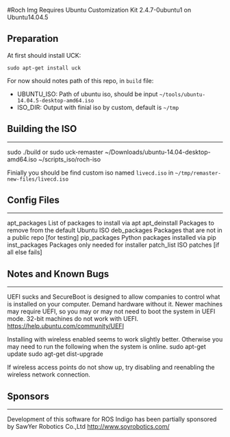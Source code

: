 #Roch Img
Requires Ubuntu Customization Kit 2.4.7-0ubuntu1 on Ubuntu14.04.5

## Preparation
At first should install UCK:
```
sudo apt-get install uck
```

For now should notes path of this repo, in ```build``` file:
 * UBUNTU_ISO: Path of ubuntu iso, should be input ```~/tools/ubuntu-14.04.5-desktop-amd64.iso```
 * ISO_DIR: Output with finial iso by custom, default is ```~/tmp```


## Building the ISO
--------------------------------
sudo ./build
  or
sudo uck-remaster ~/Downloads/ubuntu-14.04-desktop-amd64.iso ~/scripts_iso/roch-iso

Finially you should be find custom iso named ```livecd.iso``` in ```~/tmp/remaster-new-files/livecd.iso```

## Config Files
--------------------------------
apt_packages	List of packages to install via apt
apt_deinstall	Packages to remove from the default Ubuntu ISO
deb_packages	Packages that are not in a public repo [for testing]
pip_packages	Python packages installed via pip
inst_packages	Packages only needed for installer
patch_list	ISO patches [if all else fails]


## Notes and Known Bugs
--------------------------------
UEFI sucks and SecureBoot is designed to allow companies to control
what is installed on your computer. Demand hardware without it.
Newer machines may require UEFI, so you may or may not need to boot the
system in UEFI mode. 32-bit machines do not work with UEFI.
https://help.ubuntu.com/community/UEFI

Installing with wireless enabled seems to work slightly better.
Otherwise you may need to run the following when the system is online.
  sudo apt-get update
  sudo agt-get dist-upgrade

If wireless access points do not show up, try disabling and reenabling
the wireless network connection.

## Sponsors
--------
Development of this software for ROS Indigo has been partially sponsored by SawYer Robotics Co.,Ltd
http://www.soyrobotics.com/

